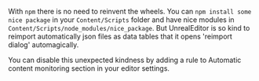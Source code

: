 With `npm` there is no need to reinvent the wheels. You can `npm install some nice package` in your `Content/Scripts` folder and have nice modules in `Content/Scripts/node_modules/nice_package`. But UnrealEditor is so kind to reimport automatically json files as data tables that it opens 'reimport dialog' automagically.

You can disable this unexpected kindness by adding a rule to Automatic content monitoring section in your editor settings.
